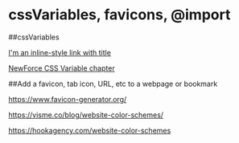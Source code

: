 # cssVariables, favicons, @import



##cssVariables

[I'm an inline-style link with title](https://www.google.com "Google's Homepage")

[NewForce CSS Variable chapter](https://github.com/NewForce-at-Mountwest/client-side-mastery/blob/master/book-3-the-initiate/chapters/CSS_VARIABLES.md "NewForce")

##Add a favicon, tab icon, URL, etc to a webpage or bookmark
<link rel="shortcut icon" href="https://raw.githubusercontent.com/kimpreece/cssVariables/master/NF.ico" type="image/x-icon">

https://www.favicon-generator.org/

https://visme.co/blog/website-color-schemes/

https://hookagency.com/website-color-schemes
